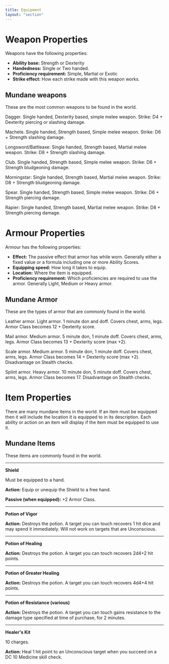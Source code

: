 ```yaml
---
title: Equipment
layout: "section"
---
```


# Weapon Properties
Weapons have the following properties:
- **Ability base:** Strength or Dexterity
- **Handedness:** Single or Two handed.
- **Proficiency requirement:** Simple, Martial or Exotic
- **Strike effect:** How each strike made with this weapon works.

## Mundane weapons
These are the most common weapons to be found in the world.

Dagger. Single handed, Dexterity based, simple melee weapon. Strike: D4 + Dexterity piercing or slashing damage.

Machete. Single handed, Strength based, Simple melee weapon. Strike: D6 + Strength slashing damage.

Longsword/Battleaxe: Single handed, Strength based, Martial melee weapon. Strike: D8 + Strength slashing damage.

Club. Single handed, Strength based, Simple melee weapon. Strike: D6 + Strength bludgeoning damage.

Morningstar: Single handed, Strength based, Martial melee weapon. Strike: D8 + Strength bludgeoning damage.

Spear. Single handed, Strength based, Simple melee weapon. Strike: D6 + Strength piercing damage.

Rapier: Single handed, Strength based, Martial melee weapon. Strike: D8 + Strength piercing damage.

# Armour Properties
Armour has the following properties:
- **Effect:** The passive effect that armor has while worn. Generally either a fixed value or a formula including one or more Ability Scores.
- **Equipping speed:** How long it takes to equip.
- **Location:** Where the item is equipped.
- **Proficiency requirement:** Which proficiencies are required to use the armor. Generally Light, Medium or Heavy armor.

## Mundane Armor
These are the types of armor that are commonly found in the world.

Leather armor. Light armor. 1 minute don and doff. Covers chest, arms, legs. Armor Class becomes 12 + Dexterity score.

Mail armor. Medium armor. 5 minute don, 1 minute doff. Covers chest, arms, legs. Armor Class becomes 13 + Dexterity score (max +2).

Scale armor. Medium armor. 5 minute don, 1 minute doff. Covers chest, arms, legs. Armor Class becomes 14 + Dexterity score (max +2). Disadvantage on Stealth checks.

Splint armor. Heavy armor. 10 minute don, 5 minute doff. Covers chest, arms, legs. Armor Class becomes 17. Disadvantage on Stealth checks.

# Item Properties
There are many mundane items in the world. If an item must be equipped then it will include the location it is equipped to in its description. 
Each ability or action on an item will display if the item must be equipped to use it.  

## Mundane Items
These items are commonly found in the world.

---

**Shield**

Must be equipped to a hand.

**Action:** Equip or unequip the Shield to a free hand.

**Passive (when equipped):** +2 Armor Class.

---

**Potion of Vigor**

**Action:** Destroys the potion. A target you can touch recovers 1 hit dice and may spend it immediately. Will not work on targets that are Unconscious.

---

**Potion of Healing**

**Action:** Destroys the potion. A target you can touch recovers 2d4+2 hit points.

---

**Potion of Greater Healing**

**Action:** Destroys the potion. A target you can touch recovers 4d4+4 hit points.

---

**Potion of Resistance (various)**

**Action:** Destroys the potion. A target you can touch gains resistance to the damage type specified at time of purchase, for 2 minutes.

---

**Healer's Kit**

10 charges.

**Action:** Heal 1 hit point to an Unconscious target when you succeed on a DC 10 Medicine skill check.


